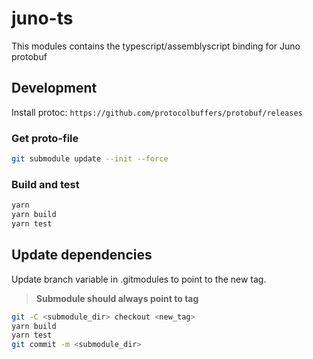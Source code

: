 # juno-ts

This modules contains the typescript/assemblyscript binding for Juno protobuf

## Development

Install protoc: `https://github.com/protocolbuffers/protobuf/releases`

### Get proto-file

```bash
git submodule update --init --force
```

### Build and test

```bash
yarn
yarn build
yarn test
```

## Update dependencies

Update branch variable in .gitmodules to point to the new tag.

> **Submodule should always point to tag**

```bash
git -C <submodule_dir> checkout <new_tag>
yarn build
yarn test
git commit -m <submodule_dir>
```
